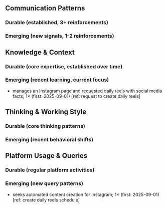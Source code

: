 ## Communication Patterns
### Durable (established, 3+ reinforcements)

### Emerging (new signals, 1-2 reinforcements)

## Knowledge & Context
### Durable (core expertise, established over time)

### Emerging (recent learning, current focus)  
- manages an Instagram page and requested daily reels with social media facts; 1× (first: 2025-09-01) [ref: request to create daily reels]

## Thinking & Working Style
### Durable (core thinking patterns)

### Emerging (recent behavioral shifts)

## Platform Usage & Queries
### Durable (regular platform activities)

### Emerging (new query patterns)
- seeks automated content creation for Instagram; 1× (first: 2025-09-01) [ref: create daily reels schedule]